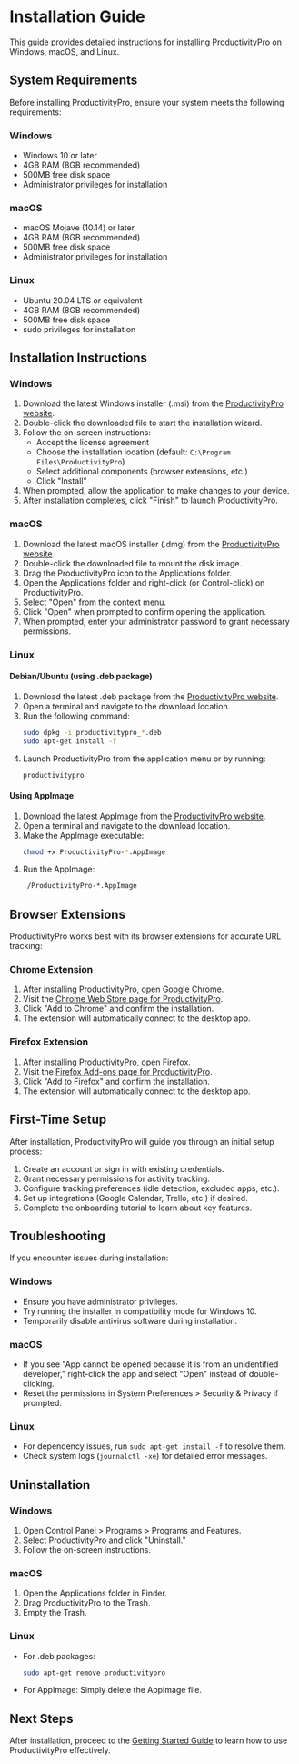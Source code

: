 # Installation Guide

This guide provides detailed instructions for installing ProductivityPro on Windows, macOS, and Linux.

## System Requirements

Before installing ProductivityPro, ensure your system meets the following requirements:

### Windows
- Windows 10 or later
- 4GB RAM (8GB recommended)
- 500MB free disk space
- Administrator privileges for installation

### macOS
- macOS Mojave (10.14) or later
- 4GB RAM (8GB recommended)
- 500MB free disk space
- Administrator privileges for installation

### Linux
- Ubuntu 20.04 LTS or equivalent
- 4GB RAM (8GB recommended)
- 500MB free disk space
- sudo privileges for installation

## Installation Instructions

### Windows

1. Download the latest Windows installer (.msi) from the [ProductivityPro website](https://productivitypro.app/downloads).
2. Double-click the downloaded file to start the installation wizard.
3. Follow the on-screen instructions:
   - Accept the license agreement
   - Choose the installation location (default: `C:\Program Files\ProductivityPro`)
   - Select additional components (browser extensions, etc.)
   - Click "Install"
4. When prompted, allow the application to make changes to your device.
5. After installation completes, click "Finish" to launch ProductivityPro.

### macOS

1. Download the latest macOS installer (.dmg) from the [ProductivityPro website](https://productivitypro.app/downloads).
2. Double-click the downloaded file to mount the disk image.
3. Drag the ProductivityPro icon to the Applications folder.
4. Open the Applications folder and right-click (or Control-click) on ProductivityPro.
5. Select "Open" from the context menu.
6. Click "Open" when prompted to confirm opening the application.
7. When prompted, enter your administrator password to grant necessary permissions.

### Linux

#### Debian/Ubuntu (using .deb package)

1. Download the latest .deb package from the [ProductivityPro website](https://productivitypro.app/downloads).
2. Open a terminal and navigate to the download location.
3. Run the following command:
   ```bash
   sudo dpkg -i productivitypro_*.deb
   sudo apt-get install -f
   ```
4. Launch ProductivityPro from the application menu or by running:
   ```bash
   productivitypro
   ```

#### Using AppImage

1. Download the latest AppImage from the [ProductivityPro website](https://productivitypro.app/downloads).
2. Open a terminal and navigate to the download location.
3. Make the AppImage executable:
   ```bash
   chmod +x ProductivityPro-*.AppImage
   ```
4. Run the AppImage:
   ```bash
   ./ProductivityPro-*.AppImage
   ```

## Browser Extensions

ProductivityPro works best with its browser extensions for accurate URL tracking:

### Chrome Extension
1. After installing ProductivityPro, open Google Chrome.
2. Visit the [Chrome Web Store page for ProductivityPro](https://chrome.google.com/webstore/detail/productivitypro).
3. Click "Add to Chrome" and confirm the installation.
4. The extension will automatically connect to the desktop app.

### Firefox Extension
1. After installing ProductivityPro, open Firefox.
2. Visit the [Firefox Add-ons page for ProductivityPro](https://addons.mozilla.org/en-US/firefox/addon/productivitypro).
3. Click "Add to Firefox" and confirm the installation.
4. The extension will automatically connect to the desktop app.

## First-Time Setup

After installation, ProductivityPro will guide you through an initial setup process:

1. Create an account or sign in with existing credentials.
2. Grant necessary permissions for activity tracking.
3. Configure tracking preferences (idle detection, excluded apps, etc.).
4. Set up integrations (Google Calendar, Trello, etc.) if desired.
5. Complete the onboarding tutorial to learn about key features.

## Troubleshooting

If you encounter issues during installation:

### Windows
- Ensure you have administrator privileges.
- Try running the installer in compatibility mode for Windows 10.
- Temporarily disable antivirus software during installation.

### macOS
- If you see "App cannot be opened because it is from an unidentified developer," right-click the app and select "Open" instead of double-clicking.
- Reset the permissions in System Preferences > Security & Privacy if prompted.

### Linux
- For dependency issues, run `sudo apt-get install -f` to resolve them.
- Check system logs (`journalctl -xe`) for detailed error messages.

## Uninstallation

### Windows
1. Open Control Panel > Programs > Programs and Features.
2. Select ProductivityPro and click "Uninstall."
3. Follow the on-screen instructions.

### macOS
1. Open the Applications folder in Finder.
2. Drag ProductivityPro to the Trash.
3. Empty the Trash.

### Linux
- For .deb packages:
  ```bash
  sudo apt-get remove productivitypro
  ```
- For AppImage: Simply delete the AppImage file.

## Next Steps

After installation, proceed to the [Getting Started Guide](getting-started.md) to learn how to use ProductivityPro effectively.